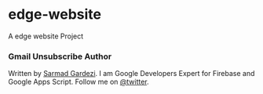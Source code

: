 # edge-website
A edge website Project


### Gmail Unsubscribe Author
Written by [Sarmad Gardezi](https://sarmadgardezi.com). I am Google Developers Expert for Firebase and Google Apps Script. 
Follow me on [@twitter](https://twitter.com/sarmadgardezi).
